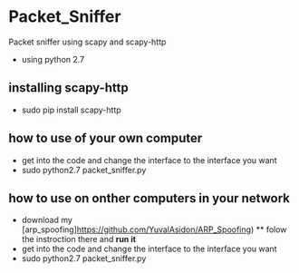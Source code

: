 # Packet_Sniffer
Packet sniffer using scapy and scapy-http
* using python 2.7

## installing scapy-http
* sudo pip install scapy-http

## how to use of your own computer
* get into the code and change the interface to the interface you want
* sudo python2.7 packet_sniffer.py 

## how to use on onther computers in your network
* download my [arp_spoofing]https://github.com/YuvalAsidon/ARP_Spoofing)
** folow the instroction there and __run it__
* get into the code and change the interface to the interface you want
* sudo python2.7 packet_sniffer.py
